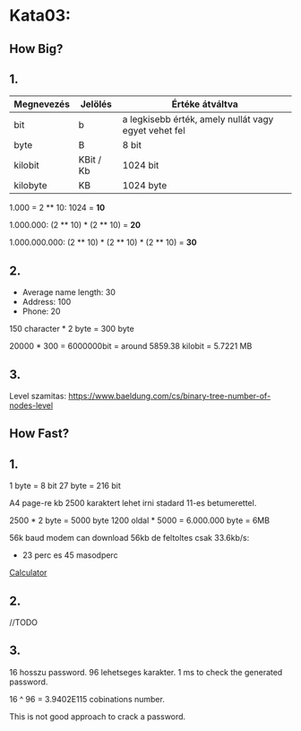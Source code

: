 # Kata03: 
## How Big?

## **1.**

| Megnevezés | Jelölés   | Értéke átváltva                                      |
|------------|-----------|------------------------------------------------------|
| bit        | b         | a legkisebb érték, amely nullát vagy egyet vehet fel |
| byte       | B         | 8 bit                                                |
| kilobit    | KBit / Kb | 1024 bit                                             |
| kilobyte   | KB        | 1024 byte                                            |


1.000 = 2 ** 10: 1024 = **10**

1.000.000: (2 ** 10) * (2  ** 10) = **20**

1.000.000.000: (2 ** 10) * (2  ** 10) * (2 ** 10) = **30**

## **2.**

- Average name length: 30
- Address: 100
- Phone: 20

150 character * 2 byte = 300 byte

20000 * 300 = 6000000bit = around 5859.38 kilobit = 5.7221 MB

## **3.**

Level szamitas:
https://www.baeldung.com/cs/binary-tree-number-of-nodes-level

## How Fast?

## **1.**

1 byte = 8 bit
27 byte = 216 bit

A4 page-re kb 2500 karaktert lehet irni stadard 11-es betumerettel.

2500 * 2 byte = 5000 byte
1200 oldal * 5000 = 6.000.000 byte = 6MB

56k baud modem can download 56kb de feltoltes csak 33.6kb/s:
- 23 perc es 45 masodperc

[Calculator](https://www.meridianoutpost.com/resources/etools/calculators/calculator-file-download-time.php)


## **2.**

//TODO

## **3.**

16 hosszu password. 96 lehetseges karakter. 1 ms to check the generated password.

16 ^ 96 = 3.9402E115 cobinations number.

This is not  good approach to crack a password.

